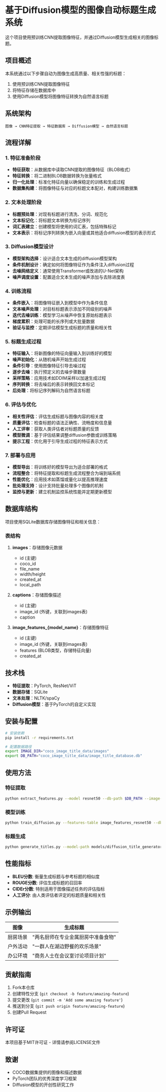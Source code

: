 # 基于Diffusion模型的图像自动标题生成系统

这个项目使用预训练CNN提取图像特征，并通过Diffusion模型生成相关的图像标题。

## 项目概述

本系统通过以下步骤自动为图像生成高质量、相关性强的标题：
1. 使用预训练CNN提取图像特征
2. 将特征存储在数据库中
3. 使用Diffusion模型将图像特征转换为自然语言标题

## 系统架构

```
图像 → CNN特征提取 → 特征数据库 → Diffusion模型 → 自然语言标题
```

## 流程详解

### 1. 特征准备阶段

- **特征获取**：从数据库中读取CNN提取的图像特征（BLOB格式）
- **特征转换**：将二进制BLOB数据转换为张量格式
- **归一化处理**：标准化特征向量以确保稳定的训练和生成过程
- **数据集构建**：将图像特征与对应的标题文本配对，构建训练数据集

### 2. 文本处理阶段

- **标题预处理**：对现有标题进行清洗、分词、规范化
- **文本标记化**：将标题文本转换为标记序列
- **词汇表建立**：创建模型将使用的词汇表，包括特殊标记
- **文本表示**：将标记序列转换为嵌入向量或其他适合diffusion模型的表示形式

### 3. Diffusion模型设计

- **模型架构选择**：设计适合文本生成的diffusion模型架构
- **条件机制设计**：确定如何将图像特征作为条件注入diffusion过程
- **去噪网络定义**：通常使用Transformer或改进的U-Net架构
- **噪声调度设置**：配置适合文本生成的噪声添加与去除进度表

### 4. 训练流程

- **条件嵌入**：将图像特征嵌入到模型中作为条件信息
- **文本噪声处理**：对目标标题表示添加不同级别的噪声
- **迭代去噪训练**：模型学习从噪声中恢复原始标题表示
- **梯度累积**：处理可能的长序列或大批量数据
- **验证与监控**：定期评估模型生成标题的质量和相关性

### 5. 标题生成过程

- **特征输入**：将新图像的特征向量输入到训练好的模型
- **噪声初始化**：从随机噪声开始生成过程
- **条件引导**：使用图像特征引导去噪过程
- **逐步去噪**：执行预定义的去噪步骤数量
- **采样策略**：应用技术如DDIM采样以加速生成过程
- **序列转换**：将去噪后的表示转换回文本标记
- **后处理**：将标记序列解码为自然语言标题

### 6. 评估与优化

- **相关性评估**：评估生成标题与图像内容的相关度
- **质量评估**：检查标题的语法正确性、流畅度和信息量
- **人工评审**：获取人类评估者对标题质量的反馈
- **模型微调**：基于评估结果调整diffusion参数或训练策略
- **提示工程**：优化用于引导生成过程的特征表示方式

### 7. 部署与应用

- **模型导出**：将训练好的模型导出为适合部署的格式
- **流程整合**：将特征提取和标题生成流程整合为端到端系统
- **性能优化**：应用技术如蒸馏或量化以提高推理速度
- **批处理支持**：设计支持批量处理多个图像的机制
- **监控与更新**：建立机制监控系统性能并定期更新模型

## 数据库结构

项目使用SQLite数据库存储图像特征和相关信息：

### 表结构

1. **images**：存储图像元数据
   - id (主键)
   - coco_id
   - file_name
   - width/height
   - created_at
   - local_path

2. **captions**：存储图像描述
   - id (主键)
   - image_id (外键，关联到images表)
   - caption

3. **image_features_{model_name}**：存储图像特征
   - id (主键)
   - image_id (外键，关联到images表)
   - features (BLOB类型，存储特征向量)
   - created_at

## 技术栈

- **特征提取**：PyTorch, ResNet/ViT
- **数据存储**：SQLite
- **文本处理**：NLTK/spaCy
- **Diffusion模型**：基于PyTorch的自定义实现

## 安装与配置

```bash
# 安装依赖
pip install -r requirements.txt

# 配置数据路径
export IMAGE_DIR="coco_image_title_data/images"
export DB_PATH="coco_image_title_data/image_title_database.db"
```

## 使用方法

### 特征提取

```bash
python extract_features.py --model resnet50 --db-path $DB_PATH --image-dir $IMAGE_DIR
```

### 模型训练

```bash
python train_diffusion.py --features-table image_features_resnet50 --db-path $DB_PATH
```

### 标题生成

```bash
python generate_titles.py --model-path models/diffusion_title_generator.pt --image-path sample.jpg
```

## 性能指标

- **BLEU分数**: 衡量生成标题与参考标题的相似度
- **ROUGE分数**: 评估生成标题的召回率
- **CIDEr分数**: 特别适用于图像描述任务的评估指标
- **人工评分**: 由人类评估者评定的标题质量和相关性

## 示例输出

| 图像 | 生成标题 |
|------|---------|
| 厨房场景 | "两名厨师在专业金属厨房中准备食物" |
| 户外活动 | "一群人在湖边野餐的欢乐场景" |
| 办公环境 | "商务人士在会议室讨论项目计划" |

## 贡献指南

1. Fork本仓库
2. 创建特性分支 (`git checkout -b feature/amazing-feature`)
3. 提交更改 (`git commit -m 'Add some amazing feature'`)
4. 推送到分支 (`git push origin feature/amazing-feature`)
5. 创建Pull Request

## 许可证

本项目基于MIT许可证 - 详情请参阅LICENSE文件

## 致谢

- COCO数据集提供的图像和描述数据
- PyTorch团队的优秀深度学习框架
- Diffusion模型的开创性研究工作